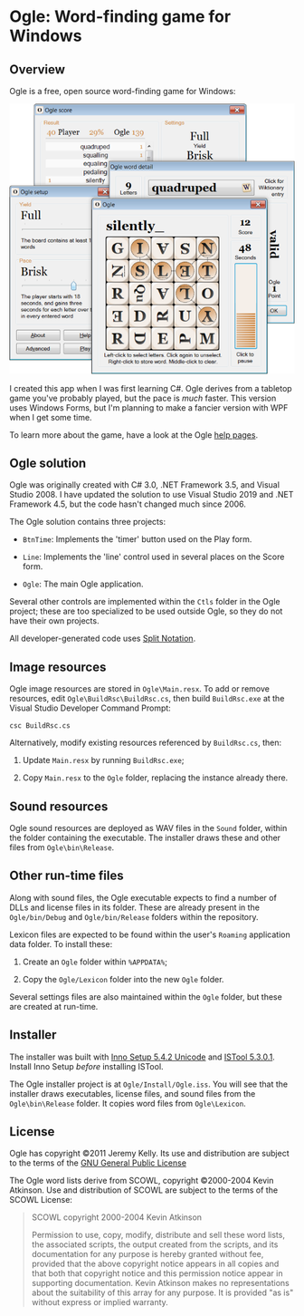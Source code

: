 # Ogle: Word-finding game for Windows

## Overview

Ogle is a free, open source word-finding game for Windows:

![Ogle screenshots](screens_ogle.png)

I created this app when I was first learning C#. Ogle derives from a tabletop game you've probably played, but the pace is _much_ faster. This version uses Windows Forms, but I'm planning to make a fancier version with WPF when I get some time.

To learn more about the game, have a look at the Ogle [help pages](https://www.anthemion.org/ogle_help/index.html).


## Ogle solution

Ogle was originally created with C# 3.0, .NET Framework 3.5, and Visual Studio 2008. I have updated the solution to use Visual Studio 2019 and .NET Framework 4.5, but the code hasn't changed much since 2006.

The Ogle solution contains three projects:

* `BtnTime`: Implements the 'timer' button used on the Play form.

* `Line`: Implements the 'line' control used in several places on the Score form.

* `Ogle`: The main Ogle application.

Several other controls are implemented within the `Ctls` folder in the Ogle project; these are too specialized to be used outside Ogle, so they do not have their own projects.

All developer-generated code uses [Split Notation](https://www.anthemion.org/split_notation.html).


## Image resources

Ogle image resources are stored in `Ogle\Main.resx`. To add or remove resources, edit `Ogle\BuildRsc\BuildRsc.cs`, then build `BuildRsc.exe` at the Visual Studio Developer Command Prompt:

```
csc BuildRsc.cs
```

Alternatively, modify existing resources referenced by `BuildRsc.cs`, then:

1) Update `Main.resx` by running `BuildRsc.exe`;

2) Copy `Main.resx` to the `Ogle` folder, replacing the instance already there.


## Sound resources

Ogle sound resources are deployed as WAV files in the `Sound` folder, within the folder containing the executable. The installer draws these and other files from `Ogle\bin\Release`.


## Other run-time files

Along with sound files, the Ogle executable expects to find a number of DLLs and license files in its folder. These are already present in the `Ogle/bin/Debug` and `Ogle/bin/Release` folders within the repository.

Lexicon files are expected to be found within the user's `Roaming` application data folder. To install these:

1) Create an `Ogle` folder within `%APPDATA%`;

2) Copy the `Ogle/Lexicon` folder into the new `Ogle` folder.

Several settings files are also maintained within the `Ogle` folder, but these are created at run-time.


## Installer

The installer was built with [Inno Setup 5.4.2 Unicode](http://www.jrsoftware.org/download.php/is-unicode.exe) and [ISTool 5.3.0.1](http://sourceforge.net/projects/istool/). Install Inno Setup _before_ installing ISTool.

The Ogle installer project is at `Ogle/Install/Ogle.iss`. You will see that the installer draws executables, license files, and sound files from the `Ogle\bin\Release` folder. It copies word files from `Ogle\Lexicon`.


## License

Ogle has copyright ©2011 Jeremy Kelly. Its use and distribution are subject to the terms of the [GNU General Public License](https://www.gnu.org/licenses/gpl-3.0.en.html)

The Ogle word lists derive from SCOWL, copyright ©2000-2004 Kevin Atkinson. Use and distribution of SCOWL are subject to the terms of the SCOWL License:

> SCOWL copyright 2000-2004 Kevin Atkinson
>
> Permission to use, copy, modify, distribute and sell these word lists, the
> associated scripts, the output created from the scripts, and its documentation
> for any purpose is hereby granted without fee, provided that the above
> copyright notice appears in all copies and that both that copyright notice and
> this permission notice appear in supporting documentation. Kevin Atkinson
> makes no representations about the suitability of this array for any purpose.
> It is provided "as is" without express or implied warranty.
